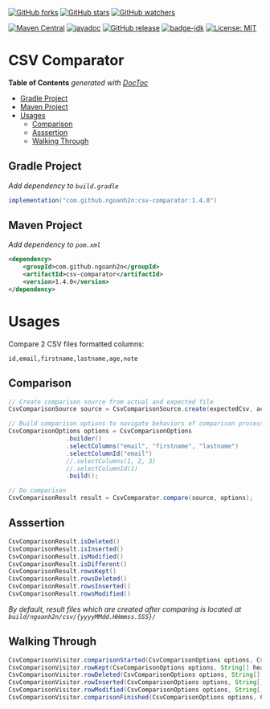[![GitHub forks](https://img.shields.io/github/forks/ngoanh2n/csv-comparator.svg?style=social&label=Fork&maxAge=2592000)](https://github.com/ngoanh2n/csv-comparator/network/members/)
[![GitHub stars](https://img.shields.io/github/stars/ngoanh2n/csv-comparator.svg?style=social&label=Star&maxAge=2592000)](https://github.com/ngoanh2n/csv-comparator/stargazers/)
[![GitHub watchers](https://img.shields.io/github/watchers/ngoanh2n/csv-comparator.svg?style=social&label=Watch&maxAge=2592000)](https://github.com/ngoanh2n/csv-comparator/watchers/)

[![Maven Central](https://maven-badges.herokuapp.com/maven-central/com.github.ngoanh2n/csv-comparator/badge.svg)](https://maven-badges.herokuapp.com/maven-central/com.github.ngoanh2n/csv-comparator)
[![javadoc](https://javadoc.io/badge2/com.github.ngoanh2n/csv-comparator/javadoc.svg)](https://javadoc.io/doc/com.github.ngoanh2n/csv-comparator)
[![GitHub release](https://img.shields.io/github/release/ngoanh2n/csv-comparator.svg)](https://github.com/ngoanh2n/csv-comparator/releases/)
[![badge-jdk](https://img.shields.io/badge/jdk-8-blue.svg)](http://www.oracle.com/technetwork/java/javase/downloads/index.html)
[![License: MIT](https://img.shields.io/badge/License-MIT-blueviolet.svg)](https://opensource.org/licenses/MIT)

# CSV Comparator

<!-- START doctoc generated TOC please keep comment here to allow auto update -->
<!-- DON'T EDIT THIS SECTION, INSTEAD RE-RUN doctoc TO UPDATE -->
**Table of Contents**  *generated with [DocToc](https://github.com/thlorenz/doctoc)*

  - [Gradle Project](#gradle-project)
  - [Maven Project](#maven-project)
- [Usages](#usages)
  - [Comparison](#comparison)
  - [Asssertion](#asssertion)
  - [Walking Through](#walking-through)

<!-- END doctoc generated TOC please keep comment here to allow auto update -->

## Gradle Project
_Add dependency to `build.gradle`_
```gradle
implementation("com.github.ngoanh2n:csv-comparator:1.4.0")
```

## Maven Project
_Add dependency to `pom.xml`_
```xml
<dependency>
    <groupId>com.github.ngoanh2n</groupId>
    <artifactId>csv-comparator</artifactId>
    <version>1.4.0</version>
</dependency>
```

# Usages
Compare 2 CSV files formatted columns:
```
id,email,firstname,lastname,age,note
```

## Comparison
```java
// Create comparison source from actual and expected file
CsvComparisonSource source = CsvComparisonSource.create(expectedCsv, actualCsv);

// Build comparison options to navigate behaviors of comparison process
CsvComparisonOptions options = CsvComparisonOptions
                .builder()
                .selectColumns("email", "firstname", "lastname")
                .selectColumnId("email")
                //.selectColumns(1, 2, 3)
                //.selectColumnId(1)
                .build();

// Do comparison
CsvComparisonResult result = CsvComparator.compare(source, options);
```

## Asssertion
```java
CsvComparisonResult.isDeleted()
CsvComparisonResult.isInserted()
CsvComparisonResult.isModified()
CsvComparisonResult.isDifferent()
CsvComparisonResult.rowsKept()
CsvComparisonResult.rowsDeleted()
CsvComparisonResult.rowsInserted()
CsvComparisonResult.rowsModified()
```

_By default, result files which are created after comparing is located at `build/ngoanh2n/csv/{yyyyMMdd.HHmmss.SSS}/`_

## Walking Through
```java
CsvComparisonVisitor.comparisonStarted(CsvComparisonOptions options, CsvComparisonSource source)
CsvComparisonVisitor.rowKept(CsvComparisonOptions options, String[] headers, String[] row)
CsvComparisonVisitor.rowDeleted(CsvComparisonOptions options, String[] headers, String[] row)
CsvComparisonVisitor.rowInserted(CsvComparisonOptions options, String[] headers, String[] row)
CsvComparisonVisitor.rowModified(CsvComparisonOptions options, String[] headers, String[] row, List<HashMap<String, String>> diffs)
CsvComparisonVisitor.comparisonFinished(CsvComparisonOptions options, CsvComparisonSource source, CsvComparisonResult result)
```
